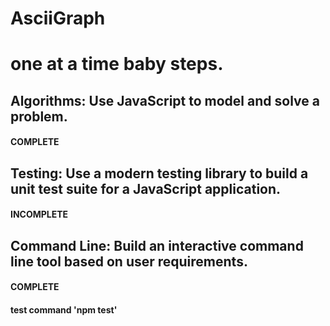 # AsciiGraph

# one at a time baby steps.
## Algorithms: Use JavaScript to model and solve a problem.

#### COMPLETE

## Testing: Use a modern testing library to build a unit test suite for a JavaScript application.

#### INCOMPLETE

## Command Line: Build an interactive command line tool based on user requirements.

#### COMPLETE

#### test command 'npm test'